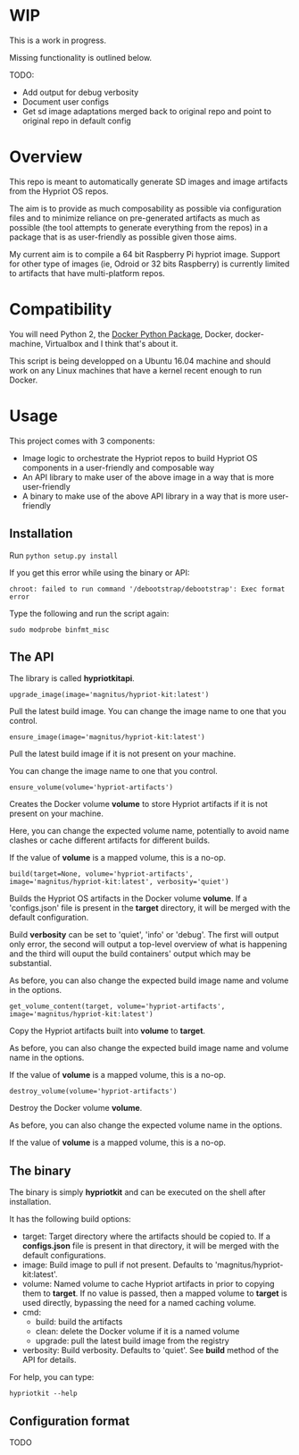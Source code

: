 # WIP

This is a work in progress.

Missing functionality is outlined below.

TODO:
- Add output for debug verbosity
- Document user configs
- Get sd image adaptations merged back to original repo and point to original repo in default config

# Overview

This repo is meant to automatically generate SD images and image artifacts from the Hypriot OS repos.

The aim is to provide as much composability as possible via configuration files and to minimize reliance on pre-generated artifacts as much as possible (the tool attempts to generate everything from the repos) in a package that is as user-friendly as possible given those aims.

My current aim is to compile a 64 bit Raspberry Pi hypriot image. Support for other type of images (ie, Odroid or 32 bits Raspberry) is currently limited to artifacts that have multi-platform repos.

# Compatibility

You will need Python 2, the [Docker Python Package](https://github.com/docker/docker-py), Docker, docker-machine, Virtualbox and I think that's about it.

This script is being developped on a Ubuntu 16.04 machine and should work on any Linux machines that have a kernel recent enough to run Docker.

# Usage

This project comes with 3 components:
- Image logic to orchestrate the Hypriot repos to build Hypriot OS components in a user-friendly and composable way
- An API library to make user of the above image in a way that is more user-friendly
- A binary to make use of the above API library in a way that is more user-friendly

## Installation

Run ```python setup.py install```

If you get this error while using the binary or API:

```
chroot: failed to run command '/debootstrap/debootstrap': Exec format error
```

Type the following and run the script again:

```
sudo modprobe binfmt_misc
```

## The API

The library is called **hypriotkitapi**.

```
upgrade_image(image='magnitus/hypriot-kit:latest')
```

Pull the latest build image. You can change the image name to one that you control.

```
ensure_image(image='magnitus/hypriot-kit:latest')
```

Pull the latest build image if it is not present on your machine.

You can change the image name to one that you control.

```
ensure_volume(volume='hypriot-artifacts')
```

Creates the Docker volume **volume** to store Hypriot artifacts if it is not present on your machine.

Here, you can change the expected volume name, potentially to avoid name clashes or cache different artifacts for different builds.

If the value of **volume** is a mapped volume, this is a no-op.

```
build(target=None, volume='hypriot-artifacts', image='magnitus/hypriot-kit:latest', verbosity='quiet')
```

Builds the Hypriot OS artifacts in the Docker volume **volume**. If a 'configs.json' file is present in the **target** directory, it will be merged with the default configuration.

Build **verbosity** can be set to 'quiet', 'info' or 'debug'. The first will output only error, the second will output a top-level overview of what is happening and the third will ouput the build containers' output which may be substantial.

As before, you can also change the expected build image name and volume in the options.

```
get_volume_content(target, volume='hypriot-artifacts', image='magnitus/hypriot-kit:latest')
```

Copy the Hypriot artifacts built into **volume** to **target**.

As before, you can also change the expected build image name and volume name in the options.

If the value of **volume** is a mapped volume, this is a no-op.

```
destroy_volume(volume='hypriot-artifacts')
```

Destroy the Docker volume **volume**.

As before, you can also change the expected volume name in the options.

If the value of **volume** is a mapped volume, this is a no-op.

## The binary

The binary is simply **hypriotkit** and can be executed on the shell after installation.

It has the following build options:

* target: Target directory where the artifacts should be copied to. If a **configs.json** file is present in that directory, it will be merged with the default configurations.
* image: Build image to pull if not present. Defaults to 'magnitus/hypriot-kit:latest'.
* volume: Named volume to cache Hypriot artifacts in prior to copying them to **target**. If no value is passed, then a mapped volume to **target** is used directly, bypassing the need for a named caching volume.
* cmd:
  * build: build the artifacts
  * clean: delete the Docker volume if it is a named volume
  * upgrade: pull the latest build image from the registry
* verbosity: Build verbosity. Defaults to 'quiet'. See **build** method of the API for details.

For help, you can type:

```
hypriotkit --help
```

## Configuration format

TODO
